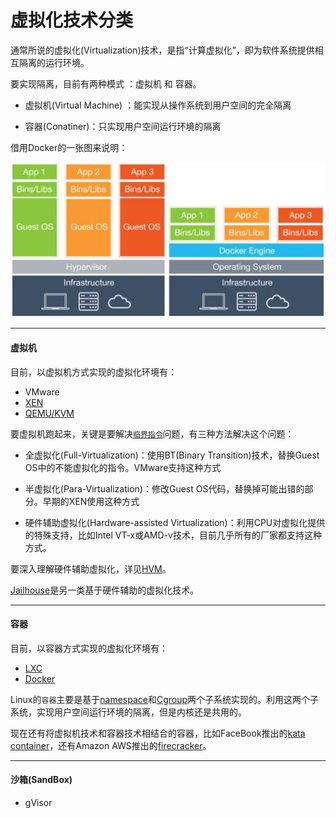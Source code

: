 # 虚拟化技术分类

通常所说的虚拟化(Virtualization)技术，是指“计算虚拟化”，即为软件系统提供相互隔离的运行环境。

要实现隔离，目前有两种模式 ：虚拟机 和 容器。

+ 虚拟机(Virtual Machine) ：能实现从操作系统到用户空间的完全隔离

+ 容器(Conatiner)：只实现用户空间运行环境的隔离

借用Docker的一张图来说明：

![虚拟机与容器对比](./imgs/vm_container.png)

--------------------
#### 虚拟机

目前，以虚拟机方式实现的虚拟化环境有：

+ VMware
+ [XEN](XEN.md)
+ [QEMU/KVM](KVM.md)

要虚拟机跑起来，关键是要解决[`临界指令`](x86_problem.md)问题，有三种方法解决这个问题：

+ 全虚拟化(Full-Virtualization)：使用BT(Binary Transition)技术，替换Guest OS中的不能虚拟化的指令。VMware支持这种方式

+ 半虚拟化(Para-Virtualization)：修改Guest OS代码，替换掉可能出错的部分。早期的XEN使用这种方式

+ 硬件辅助虚拟化(Hardware-assisted Virtualization)：利用CPU对虚拟化提供的特殊支持，比如Intel VT-x或AMD-v技术，目前几乎所有的厂家都支持这种方式。

要深入理解硬件辅助虚拟化，详见[HVM](HVM.md)。

[Jailhouse](Jailhouse.md)是另一类基于硬件辅助的虚拟化技术。

--------------------
#### 容器

目前，以容器方式实现的虚拟化环境有： 

+ [LXC](lxc.md)
+ [Docker](docker.md)

Linux的`容器`主要是基于[namespace](namespace.md)和[Cgroup](cgroup.md)两个子系统实现的。利用这两个子系统，实现用户空间运行环境的隔离，但是内核还是共用的。

现在还有将虚拟机技术和容器技术相结合的容器，比如FaceBook推出的[kata container](kata_container.md)，还有Amazon AWS推出的[firecracker](firecracker.md)。

--------------------
#### 沙箱(SandBox)

+ gVisor

